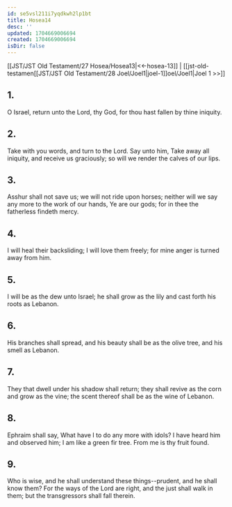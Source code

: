 ```yaml
---
id: se5vsl211i7yqdkwh2lp1bt
title: Hosea14
desc: ''
updated: 1704669006694
created: 1704669006694
isDir: false
---
```

[[JST/JST Old Testament/27 Hosea/Hosea13|<<-hosea-13]] | [[jst-old-testamen[[JST/JST Old Testament/28 Joel/Joel1|joel-1]]oel/Joel1|Joel 1 >>]]
## 1.
O Israel, return unto the Lord, thy God, for thou hast fallen by thine iniquity.
## 2.
Take with you words, and turn to the Lord. Say unto him, Take away all iniquity, and receive us graciously; so will we render the calves of our lips.
## 3.
Asshur shall not save us; we will not ride upon horses; neither will we say any more to the work of our hands, Ye are our gods; for in thee the fatherless findeth mercy.
## 4.
I will heal their backsliding; I will love them freely; for mine anger is turned away from him.
## 5.
I will be as the dew unto Israel; he shall grow as the lily and cast forth his roots as Lebanon.
## 6.
His branches shall spread, and his beauty shall be as the olive tree, and his smell as Lebanon.
## 7.
They that dwell under his shadow shall return; they shall revive as the corn and grow as the vine; the scent thereof shall be as the wine of Lebanon.
## 8.
Ephraim shall say, What have I to do any more with idols? I have heard him and observed him; I am like a green fir tree. From me is thy fruit found.
## 9.
Who is wise, and he shall understand these things\--prudent, and he shall know them? For the ways of the Lord are right, and the just shall walk in them; but the transgressors shall fall therein.

